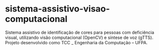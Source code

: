 # sistema-assistivo-visao-computacional
Sistema assistivo de identificação de cores para pessoas com deficiência visual, utilizando visão computacional (OpenCV) e síntese de voz (gTTS). Projeto desenvolvido como TCC _ Engenharia da Computação – UFPA.
